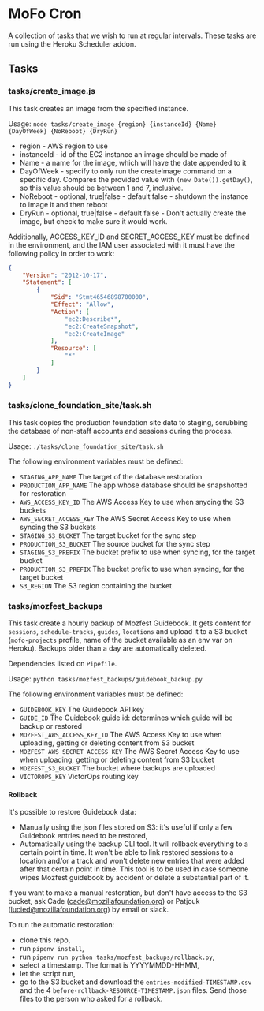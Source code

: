 # MoFo Cron

A collection of tasks that we wish to run at regular intervals. These tasks are run using the Heroku Scheduler addon.

## Tasks

### tasks/create_image.js

This task creates an image from the specified instance.

Usage: `node tasks/create_image {region} {instanceId} {Name} {DayOfWeek} {NoReboot} {DryRun}`

* region - AWS region to use
* instanceId - id of the EC2 instance an image should be made of
* Name - a name for the image, which will have the date appended to it
* DayOfWeek - specify to only run the createImage command on a specific day. Compares the provided value with `(new Date()).getDay()`, so this value should be between 1 and 7, inclusive.
* NoReboot - optional, true|false - default false - shutdown the instance to image it and then reboot
* DryRun - optional, true|false - default false - Don't actually create the image, but check to make sure it would work.

Additionally, ACCESS_KEY_ID and SECRET_ACCESS_KEY must be defined in the environment, and the IAM user associated with it must have the following policy in order to work:

```json
{
    "Version": "2012-10-17",
    "Statement": [
        {
            "Sid": "Stmt46546898700000",
            "Effect": "Allow",
            "Action": [
                "ec2:Describe*",
                "ec2:CreateSnapshot",
                "ec2:CreateImage"
            ],
            "Resource": [
                "*"
            ]
        }
    ]
}
```

### tasks/clone_foundation_site/task.sh

This task copies the production foundation site data to staging, scrubbing the database of non-staff accounts and sessions during the process.

Usage: `./tasks/clone_foundation_site/task.sh`

The following environment variables must be defined:
- `STAGING_APP_NAME` The target of the database restoration
- `PRODUCTION_APP_NAME` The app whose database should be snapshotted for restoration
- `AWS_ACCESS_KEY_ID` The AWS Access Key to use when snycing the S3 buckets
- `AWS_SECRET_ACCESS_KEY` The AWS Secret Access Key to use when syncing the S3 buckets
- `STAGING_S3_BUCKET` The target bucket for the sync step
- `PRODUCTION_S3_BUCKET` The source bucket for the sync step
- `STAGING_S3_PREFIX` The bucket prefix to use when syncing, for the target bucket
- `PRODUCTION_S3_PREFIX` The bucket prefix to use when syncing, for the target bucket
- `S3_REGION` The S3 region containing the bucket

### tasks/mozfest_backups

This task create a hourly backup of Mozfest Guidebook. It gets content for `sessions`, `schedule-tracks`, `guides`, `locations` and upload it to a S3 bucket (`mofo-projects` profile, name of the bucket available as an env var on Heroku).
Backups older than a day are automatically deleted.

Dependencies listed on `Pipefile`.

Usage: `python tasks/mozfest_backups/guidebook_backup.py`

The following environment variables must be defined:
- `GUIDEBOOK_KEY` The Guidebook API key
- `GUIDE_ID` The Guidebook guide id: determines which guide will be backup or restored
- `MOZFEST_AWS_ACCESS_KEY_ID` The AWS Access Key to use when uploading, getting or deleting content from S3 bucket
- `MOZFEST_AWS_SECRET_ACCESS_KEY` The AWS Secret Access Key to use when uploading, getting or deleting content from S3 bucket
- `MOZFEST_S3_BUCKET` The bucket where backups are uploaded
- `VICTOROPS_KEY` VictorOps routing key

#### Rollback

It's possible to restore Guidebook data:
- Manually using the json files stored on S3: it's useful if only a few Guidebook entries need to be restored,
- Automatically using the backup CLI tool. It will rollback everything to a certain point in time. It won't be able to link restored sessions to a location and/or a track and won't delete new entries that were added after that certain point in time. This tool is to be used in case someone wipes Mozfest guidebook by accident or delete a substantial part of it.

if you want to make a manual restoration, but don't have access to the S3 bucket, ask Cade (cade@mozillafoundation.org) or Patjouk (lucied@mozillafoundation.org) by email or slack.

To run the automatic restoration:
- clone this repo,
- run `pipenv install`,
- run `pipenv run python tasks/mozfest_backups/rollback.py`,
- select a timestamp. The format is YYYYMMDD-HHMM,
- let the script run,
- go to the S3 bucket and download the `entries-modified-TIMESTAMP.csv` and the 4 `before-rollback-RESOURCE-TIMESTAMP.json` files. Send those files to the person who asked for a rollback.
